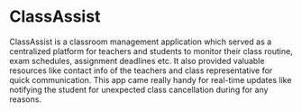 # ClassAssist
 ClassAssist is a classroom management application which served as a centralized platform for teachers and students to monitor their class routine, exam schedules, assignment deadlines etc. It also provided valuable resources like contact info of the teachers and class representative for quick communication. This app came really handy for real-time updates like notifying the student for unexpected class cancellation during for any reasons.
